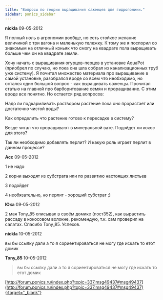 ```yaml
---
title: "Вопросы по теории выращивания саженцев для гидропоники."
sidebar: ponics_sidebar
---
```


**nickla** 09-05-2012

Я полный ноль в агрономии вообще, но есть стойкое желание величиной с три вагона и маленькую тележку. К тому же я поспорил со знакомым на отличный коньяк что смогу на квадрате пола выращивать больше чем он на квадрате земли.

Хочу начать с выращивания огурцов-перцев в установке AquaPot (приобрел по случаю, но пока она шла собрал из канализационных труб уже систему). Я почитал множество материала про выращивание в самой установке, разобрался вроде со всем что необходимо, но остался один большой вопрос - как выращивать саженцы. Прочитал статью на главной про барборитование семян и проращивание. С этим вроде все понятно. Но остается ряд вопросов:

Надо ли подкармливать раствором растение пока оно прорастает или достаточно чистой воды?

Как определить что растение готово к пересадке в систему?

Везде читал что проращивают в минеральной вате. Подойдет ли кокос для этого? 

Так ли необходимо добавлять перлит? И какую роль играет перлит в данном процессе?


**Acc** 09-05-2012

1 не надо

2 корни выходят из субстрата или по развитию настоящих листьев

3 подойдет

4 необязательно, но перлит - хороший субстрат ;)


**Юка** 09-05-2012

 2 мая Tony_85 описывал в своём домике (пост352), как вырастить рассаду в кокосовом волокне, рекомендую, т.к. сам проверил на салатах. Спасибо Tony_85. Успехов.


**nickla** 10-05-2012

вы бы ссылку дали а то я сориентироваться не могу где искать то етот домик


**Tony_85** 10-05-2012

> вы бы ссылку дали а то я сориентироваться не могу где искать то етот домик

[http://forum.ponics.ru/index.php?topic=337.msg49437#msg49437](http://forum.ponics.ru/index.php?topic=337.msg49437#msg49437){:target="_blank"}


